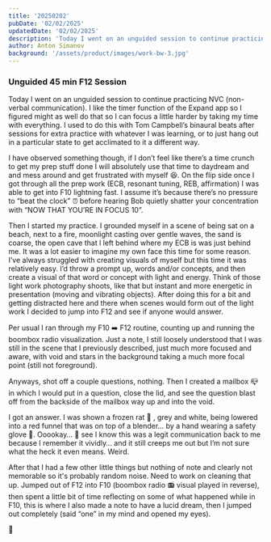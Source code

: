 ```yaml
---
title: '20250202'
pubDate: '02/02/2025'
updatedDate: '02/02/2025'
description: 'Today I went on an unguided session to continue practicing NVC (non-verbal communication). I like the timer function of the Expand app so I figured might as well do that so I can focus a little harder by taking my time with everything. I used to do this with Tom Campbell’s binaural beats after sessions for extra practice with whatever I was learning, or to just hang out in a particular state to get acclimated to it a different way.'
author: Anton Simanov
background: '/assets/product/images/work-bw-3.jpg'
---
```


### Unguided 45 min F12 Session

Today I went on an unguided session to continue practicing NVC (non-verbal communication). I like the timer function of the Expand app so I figured might as well do that so I can focus a little harder by taking my time with everything. I used to do this with Tom Campbell’s binaural beats after sessions for extra practice with whatever I was learning, or to just hang out in a particular state to get acclimated to it a different way. 

I have observed something though, if I don’t feel like there’s a time crunch to get my prep stuff done I will absolutely use that time to daydream and and mess around and get frustrated with myself 😆. On the flip side once I got through all the prep work (ECB, resonant tuning, REB, affirmation) I was able to get into F10 lightning fast. I assume it’s because there’s no pressure to “beat the clock” ⏰ before hearing Bob quietly shatter your concentration with “NOW THAT YOU’RE IN FOCUS 10”. 

Then I started my practice. I grounded myself in a scene of being sat on a beach, next to a fire, moonlight casting over gentle waves, the sand is coarse, the open cave that l left behind where my ECB is was just behind me. It was a lot easier to imagine my own face this time for some reason. I’ve always struggled with creating visuals of myself but this time it was relatively easy. I’d throw a prompt up, words and/or concepts, and then create a visual of that word or concept with light and energy. Think of those light work photography shoots, like that but instant and more energetic in presentation (moving and vibrating objects). After doing this for a bit and getting distracted here and there when scenes would form out of the light work I decided to jump into F12 and see if anyone would answer. 

Per usual I ran through my F10 ➡️ F12 routine, counting up and running the boombox radio visualization. Just a note, I still loosely understood that I was still in the scene that I previously described, just much more focused and aware, with void and stars in the background taking a much more focal point (still not foreground). 

Anyways, shot off a couple questions, nothing. Then I created a mailbox 📪 in which I would put in a question, close the lid, and see the question blast off from the backside of the mailbox way up and into the void. 

I got an answer. I was shown a frozen rat 🐀 , grey and white, being lowered into a red funnel that was on top of a blender… by a hand wearing a safety glove 🧤. Ooookay… 😬 see I know this was a legit communication back to me because I remember it vividly… and it still creeps me out but I’m not sure what the heck it even means. Weird. 

After that I had a few other little things but nothing of note and clearly not memorable so it's probably random noise. Need to work on cleaning that up. Jumped out of F12 into F10 (boombox radio 📻 visual played in reverse), then spent a little bit of time reflecting on some of what happened while in F10, this is where I also made a note to have a lucid dream, then I jumped out completely (said “one” in my mind and opened my eyes). 

🐀 